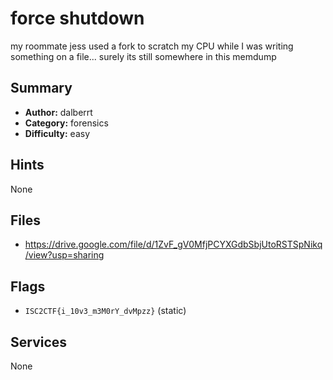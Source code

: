 # force shutdown
my roommate jess used a fork to scratch my CPU while I was writing something on a file...
surely its still somewhere in this memdump

## Summary
- **Author:** dalberrt
- **Category:** forensics
- **Difficulty:** easy


## Hints
None

## Files
- https://drive.google.com/file/d/1ZvF_gV0MfjPCYXGdbSbjUtoRSTSpNikq/view?usp=sharing

## Flags
- `ISC2CTF{i_10v3_m3M0rY_dvMpzz}` (static)

## Services
None
